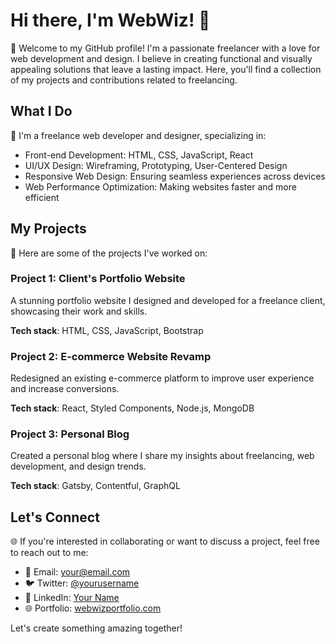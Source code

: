 # Hi there, I'm WebWiz! 👋

🎨 Welcome to my GitHub profile! I'm a passionate freelancer with a love for web development and design. I believe in creating functional and visually appealing solutions that leave a lasting impact. Here, you'll find a collection of my projects and contributions related to freelancing.

## What I Do

💼 I'm a freelance web developer and designer, specializing in:

- Front-end Development: HTML, CSS, JavaScript, React
- UI/UX Design: Wireframing, Prototyping, User-Centered Design
- Responsive Web Design: Ensuring seamless experiences across devices
- Web Performance Optimization: Making websites faster and more efficient

## My Projects

🚀 Here are some of the projects I've worked on:

### Project 1: Client's Portfolio Website
A stunning portfolio website I designed and developed for a freelance client, showcasing their work and skills.

**Tech stack**: HTML, CSS, JavaScript, Bootstrap

### Project 2: E-commerce Website Revamp
Redesigned an existing e-commerce platform to improve user experience and increase conversions.

**Tech stack**: React, Styled Components, Node.js, MongoDB

### Project 3: Personal Blog
Created a personal blog where I share my insights about freelancing, web development, and design trends.

**Tech stack**: Gatsby, Contentful, GraphQL

## Let's Connect

🌐 If you're interested in collaborating or want to discuss a project, feel free to reach out to me:

- 📧 Email: [your@email.com](mailto:your@email.com)
- 🐦 Twitter: [@yourusername](https://twitter.com/yourusername)
- 💼 LinkedIn: [Your Name](https://www.linkedin.com/in/yourname/)
- 🌐 Portfolio: [webwizportfolio.com](https://www.webwizportfolio.com)

Let's create something amazing together!
